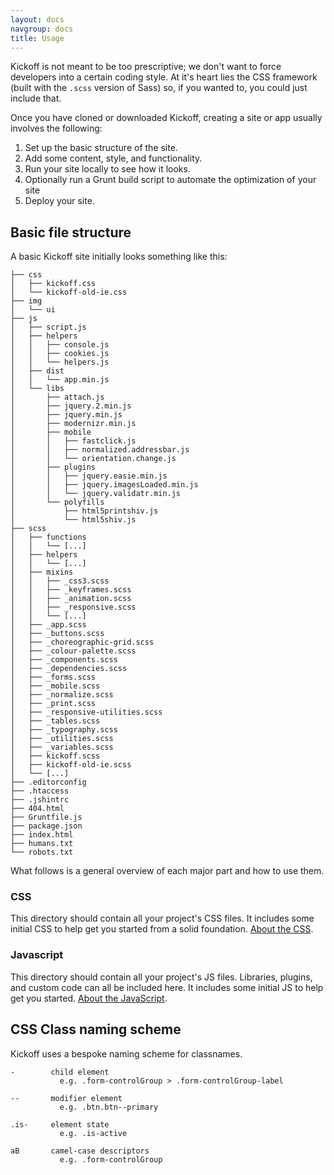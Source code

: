 ```yaml
---
layout: docs
navgroup: docs
title: Usage
---
```


Kickoff is not meant to be too prescriptive; we don't want to force developers into a certain coding style. At it's heart lies the CSS framework (built with the `.scss` version of Sass) so, if you wanted to, you could just include that.


Once you have cloned or downloaded Kickoff, creating a site or app usually involves the following:

1. Set up the basic structure of the site.
2. Add some content, style, and functionality.
3. Run your site locally to see how it looks.
4. Optionally run a Grunt build script to automate the optimization of your site
5. Deploy your site.


## Basic file structure

A basic Kickoff site initially looks something like this:

	├── css
	│   ├── kickoff.css
	│   └── kickoff-old-ie.css
	├── img
	│   └── ui
	├── js
	│   ├── script.js
	│   ├── helpers
	│   │   ├── console.js
	│   │   ├── cookies.js
	│   │   └── helpers.js
	│   ├── dist
	│   │   └── app.min.js
	│   └── libs
	│       ├── attach.js
	│       ├── jquery.2.min.js
	│       ├── jquery.min.js
	│       ├── modernizr.min.js
	│       ├── mobile
	│       │   ├── fastclick.js
	│       │   ├── normalized.addressbar.js
	│       │   └── orientation.change.js
	│       ├── plugins
	│       │   ├── jquery.easie.min.js
	│       │   ├── jquery.imagesLoaded.min.js
	│       │   └── jquery.validatr.min.js
	│       └── polyfills
	│           ├── html5printshiv.js
	│           └── html5shiv.js
	├── scss
	│   ├── functions
	│   │   └── [...]
	│   ├── helpers
	│   │   └── [...]
	│   ├── mixins
	│   │   ├── _css3.scss
	│   │   ├── _keyframes.scss
	│   │   ├── _animation.scss
	│   │   ├── _responsive.scss
	│   │   └── [...]
	│   ├── _app.scss
	│   ├── _buttons.scss
	│   ├── _choreographic-grid.scss
	│   ├── _colour-palette.scss
	│   ├── _components.scss
	│   ├── _dependencies.scss
	│   ├── _forms.scss
	│   ├── _mobile.scss
	│   ├── _normalize.scss
	│   ├── _print.scss
	│   ├── _responsive-utilities.scss
	│   ├── _tables.scss
	│   ├── _typography.scss
	│   ├── _utilities.scss
	│   ├── _variables.scss
	│   ├── kickoff.scss
	│   ├── kickoff-old-ie.scss
	│   └── [...]
	├── .editorconfig
	├── .htaccess
	├── .jshintrc
	├── 404.html
	├── Gruntfile.js
	├── package.json
	├── index.html
	├── humans.txt
	└── robots.txt

What follows is a general overview of each major part and how to use them.

### CSS

This directory should contain all your project's CSS files. It includes some
initial CSS to help get you started from a solid foundation. [About the
CSS](css.html).

### Javascript

This directory should contain all your project's JS files. Libraries, plugins,
and custom code can all be included here. It includes some initial JS to help
get you started. [About the JavaScript](js.html).

## CSS Class naming scheme
Kickoff uses a bespoke naming scheme for classnames.

	-        child element
	           e.g. .form-controlGroup > .form-controlGroup-label

	--       modifier element
	           e.g. .btn.btn--primary

	.is-     element state
	           e.g. .is-active

	aB       camel-case descriptors
	           e.g. .form-controlGroup
